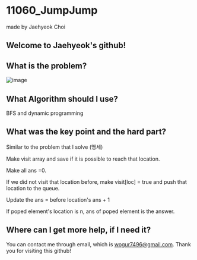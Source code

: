 # 11060_JumpJump

made by Jaehyeok Choi

## Welcome to Jaehyeok's github!

## What is the problem?

![image](https://github.com/Choi-JaeHyeok-21500749/11060_JumpJump/blob/main/11060_pro.PNG)

## What Algorithm should I use?

BFS and dynamic programming

## What was the key point and the hard part?

Similar to the problem that I solve (맹세)

Make visit array and save if it is possible to reach that location.

Make all ans =0.

If we did not visit that location before, make visit[loc] = true and push that location to the queue.

Update the ans = before location's ans + 1

If poped element's location is n, ans of poped element is the answer.

## Where can I get more help, if I need it?

You can contact me through email, which is wogur7496@gmail.com.
Thank you for visiting this github!
